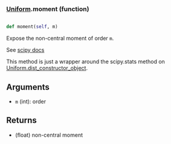 ### [Uniform](Uniform.md).moment (function)


```py

def moment(self, m)

```



Expose the non-central moment of order `m`.

See [scipy docs](https://docs.scipy.org/doc/scipy/reference/generated/scipy.stats.rv_continuous.moment.html)

This method is just a wrapper around the scipy.stats method on
[Uniform.dist_constructor_object](Uniform.dist_constructor_object.md).

Arguments
----------
* `m` (int): order

Returns
---------
* (float) non-central moment

